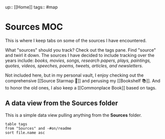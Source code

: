 up:: [[Home]]
tags:: #map 

# Sources MOC
This is where I keep tabs on some of the sources I have encountered.

What "sources" should you track? Check out the tags pane. Find "source" and twirl it down. The sources I have decided to include tracking over the years include: *books, movies, songs, research papers, plays, paintings, quotes, videos, speeches, poems, tweets, articles, and newsletters*. 

Not included here, but in my personal vault, I enjoy checking out the comprehensive [[Source Starmap 🔭]] and perusing my [[Bookshelf 📚]]. And to honor the old ones, I also keep a [[Commonplace Book]] based on tags.

## A data view from the Sources folder
This is a simple data view pulling anything from the **Sources** folder.

```dataview
table tags
from "Sources" and -#on/readme 
sort file.name asc
```
